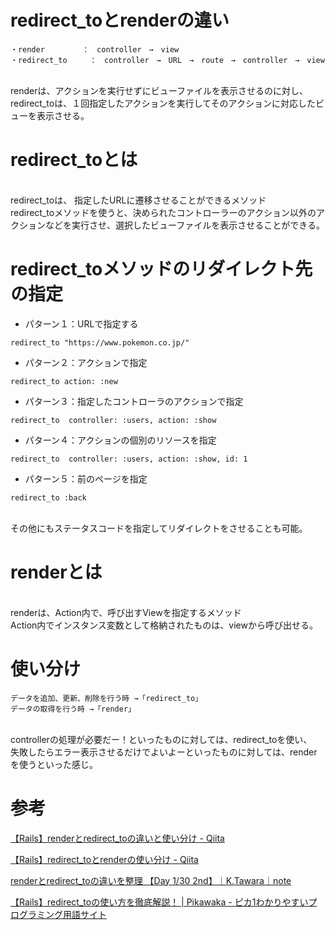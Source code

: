 # redirect_toとrenderの違い
 
```
・render　　　　　：　controller　→　view
・redirect_to　　　：　controller　→　URL　→　route　→　controller　→　view
 ```
<br>
renderは、アクションを実行せずにビューファイルを表示させるのに対し、
<br>
redirect_toは、１回指定したアクションを実行してそのアクションに対応したビューを表示させる。

 

# redirect_toとは
 
<br>
redirect_toは、
指定したURLに遷移させることができるメソッド
<br>
 redirect_toメソッドを使うと、決められたコントローラーのアクション以外のアクションなどを実行させ、選択したビューファイルを表示させることができる。

 
# redirect_toメソッドのリダイレクト先の指定
 

- パターン１：URLで指定する

`redirect_to "https://www.pokemon.co.jp/"`

- パターン２：アクションで指定

`redirect_to action: :new`
 

- パターン３：指定したコントローラのアクションで指定

`redirect_to  controller: :users, action: :show`

- パターン４：アクションの個別のリソースを指定

`redirect_to  controller: :users, action: :show, id: 1`
 

- パターン５：前のページを指定

`redirect_to :back`
 
<br>
その他にもステータスコードを指定してリダイレクトをさせることも可能。

 

# renderとは
 
<br>
renderは、Action内で、呼び出すViewを指定するメソッド
<br>
Action内でインスタンス変数として格納されたものは、viewから呼び出せる。

 

 

# 使い分け
 
```
データを追加、更新、削除を行う時 →「redirect_to」
データの取得を行う時 →「render」
```
 
<br>
controllerの処理が必要だー！といったものに対しては、redirect_toを使い、
<br>
失敗したらエラー表示させるだけでよいよーといったものに対しては、renderを使うといった感じ。

 

# 参考
 

[【Rails】renderとredirect_toの違いと使い分け - Qiita](https://qiita.com/morikuma709/items/e9146465df2d8a094d78)

[【Rails】redirect_toとrenderの使い分け - Qiita](https://qiita.com/jumpyoshim/items/ed10721c26963abdf121)

[renderとredirect_toの違いを整理 【Day 1/30 2nd】｜K.Tawara｜note](https://note.com/kentarotawara/n/nd8010d4d0649)

[【Rails】redirect_toの使い方を徹底解説！ | Pikawaka - ピカ1わかりやすいプログラミング用語サイト](https://pikawaka.com/rails/redirect_to)
